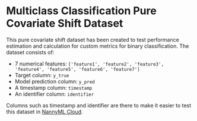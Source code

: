 # Multiclass Classification Pure Covariate Shift Dataset

This pure covariate shift dataset has been created to test performance estimation and calculation for custom metrics for binary classification.
The dataset consists of:

- 7 numerical features: `['feature1', 'feature2', 'feature3', 'feature4', 'feature5', 'feature6', 'feature7']`
- Target column: `y_true`
- Model prediction column: `y_pred`
- A timestamp column: `timestamp`
- An identifier column: `identifier`

Columns such as timestamp and identifier are there to make it easier to test this dataset in [NannyML Cloud](https://docs.nannyml.com/cloud).
